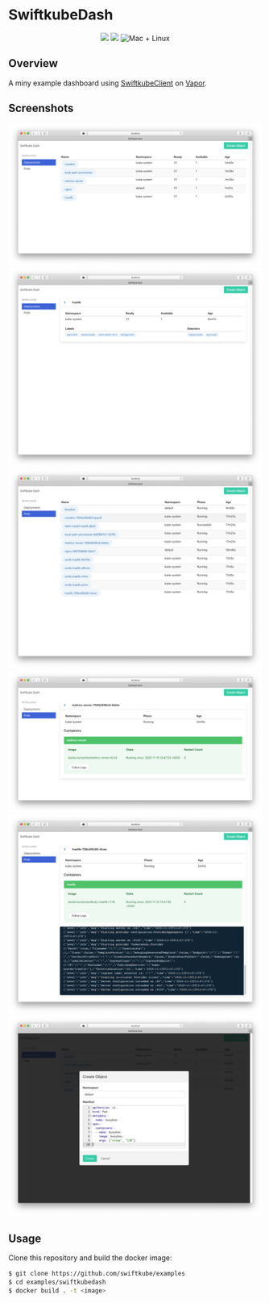 # SwiftkubeDash

<p align="center">
	<img src="https://img.shields.io/badge/Swift-5.2-orange.svg" />
	<img src="https://img.shields.io/badge/SwiftkubeClient-0.1.0-blue.svg" />
	<img src="https://img.shields.io/badge/platforms-mac+linux-brightgreen.svg?style=flat" alt="Mac + Linux" />
</p>

## Overview

A miny example dashboard using [SwiftkubeClient](https://github.com/swiftkube/client) on [Vapor](https://github.com/vaopr/vapor).

## Screenshots

![Deployments](./screenshots/deployments.png)
![Deployment](./screenshots/one-deployment.png)
![Pods](./screenshots/pods.png)
![Pod](./screenshots/one-pod.png)
![Logs](./screenshots/logs.png)
![Create](./screenshots/create-object.png)

## Usage

Clone this repository and build the docker image:

```bash
$ git clone https://github.com/swiftkube/examples
$ cd examples/swiftkubedash
$ docker build . -t <image>
```
